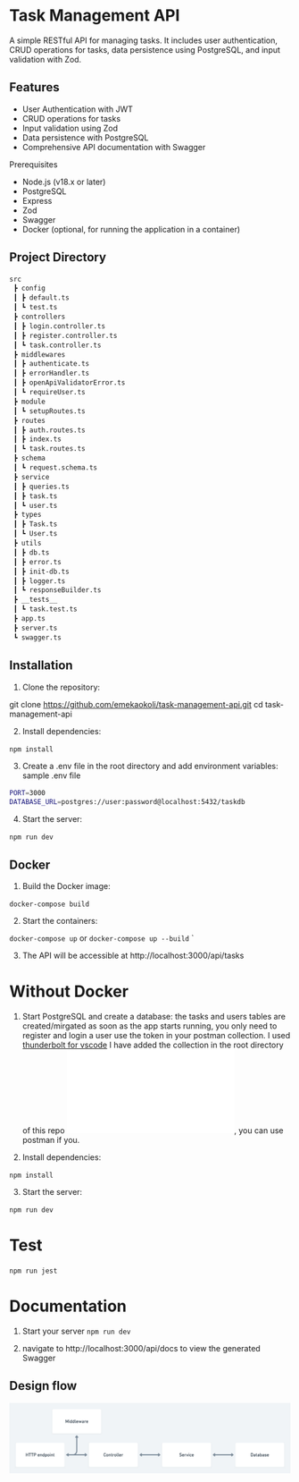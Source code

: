 # Task Management API
A simple RESTful API for managing tasks. It includes user authentication, CRUD operations for tasks, data persistence using PostgreSQL, and input validation with Zod.


## Features
- User Authentication with JWT
- CRUD operations for tasks
- Input validation using Zod
- Data persistence with PostgreSQL
- Comprehensive API documentation with Swagger

Prerequisites
- Node.js (v18.x or later)
- PostgreSQL
- Express
- Zod
- Swagger
- Docker (optional, for running the application in a container)

## Project Directory

```bash
src
 ┣ config
 ┃ ┣ default.ts
 ┃ ┗ test.ts
 ┣ controllers
 ┃ ┣ login.controller.ts
 ┃ ┣ register.controller.ts
 ┃ ┗ task.controller.ts
 ┣ middlewares
 ┃ ┣ authenticate.ts
 ┃ ┣ errorHandler.ts
 ┃ ┣ openApiValidatorError.ts
 ┃ ┗ requireUser.ts
 ┣ module
 ┃ ┗ setupRoutes.ts
 ┣ routes
 ┃ ┣ auth.routes.ts
 ┃ ┣ index.ts
 ┃ ┗ task.routes.ts
 ┣ schema
 ┃ ┗ request.schema.ts
 ┣ service
 ┃ ┣ queries.ts
 ┃ ┣ task.ts
 ┃ ┗ user.ts
 ┣ types
 ┃ ┣ Task.ts
 ┃ ┗ User.ts
 ┣ utils
 ┃ ┣ db.ts
 ┃ ┣ error.ts
 ┃ ┣ init-db.ts
 ┃ ┣ logger.ts
 ┃ ┗ responseBuilder.ts
 ┣ __tests__
 ┃ ┗ task.test.ts
 ┣ app.ts
 ┣ server.ts
 ┗ swagger.ts
```

## Installation

1. Clone the repository:

git clone https://github.com/emekaokoli/task-management-api.git
cd task-management-api

2. Install dependencies:

`npm install`

3. Create a .env file in the root directory and add environment variables:
sample .env file

```bash
PORT=3000
DATABASE_URL=postgres://user:password@localhost:5432/taskdb
```

4. Start the server:

`npm run dev`

## Docker

1. Build the Docker image:

`docker-compose build`

2. Start the containers:

`docker-compose up`
or 
`docker-compose up --build`
`

3. The API will be accessible at http://localhost:3000/api/tasks

# Without Docker

1. Start PostgreSQL and create a database:
 the tasks and users tables are created/mirgated as soon as the app starts running, you only need to register and login a user use the token in your postman collection. I used [thunderbolt for vscode](https://marketplace.visualstudio.com/items?itemName=rangav.vscode-thunder-client)
I have added the collection in the root directory of this repo ![](./thunder-collection_niyo_group.json), you can use postman if you.

2.  Install dependencies:

`npm install`

3.  Start the server:

`npm run dev`

# Test

`npm run jest`

# Documentation

1. Start your server 
`npm run dev` 

2. navigate to http://localhost:3000/api/docs to view the generated Swagger 

## Design flow

![](./diagrams/data-flow.png)